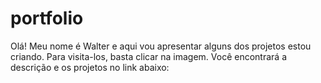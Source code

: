 # portfolio

Olá! Meu nome é Walter e aqui vou apresentar alguns dos projetos estou criando.
Para visita-los, basta clicar na imagem.
Você encontrará a descrição e os projetos no link abaixo:
